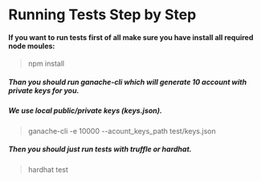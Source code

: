 # Running Tests Step by Step
#### If you want to run tests first of all make sure you have install all required node moules:
> npm install

##### Than you should run ganache-cli which will generate 10 account with private keys for you. 
##### We use local public/private keys (keys.json).
> ganache-cli -e 10000 --acount_keys_path test/keys.json

##### Then you should just run tests with truffle or hardhat.
> hardhat test

